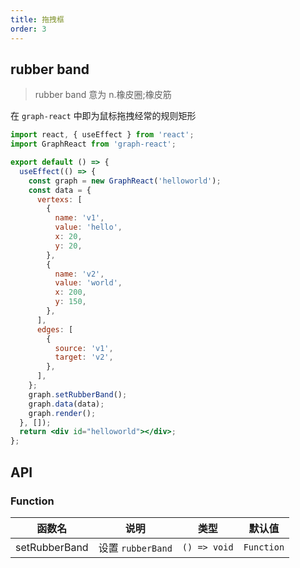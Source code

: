 ```yaml
---
title: 拖拽框
order: 3
---
```


## rubber band

> rubber band 意为 n.橡皮圈;橡皮筋

在 `graph-react` 中即为鼠标拖拽经常的规则矩形

```jsx
import react, { useEffect } from 'react';
import GraphReact from 'graph-react';

export default () => {
  useEffect(() => {
    const graph = new GraphReact('helloworld');
    const data = {
      vertexs: [
        {
          name: 'v1',
          value: 'hello',
          x: 20,
          y: 20,
        },
        {
          name: 'v2',
          value: 'world',
          x: 200,
          y: 150,
        },
      ],
      edges: [
        {
          source: 'v1',
          target: 'v2',
        },
      ],
    };
    graph.setRubberBand();
    graph.data(data);
    graph.render();
  }, []);
  return <div id="helloworld"></div>;
};
```

## API

### Function

<!-- prettier-ignore-start -->
| 函数名 | 说明 | 类型 | 默认值 |
| ----- | ---- | ---- | ----- |
| setRubberBand | 设置 `rubberBand` | `() => void` | `Function` |
<!-- prettier-ignore-end -->
